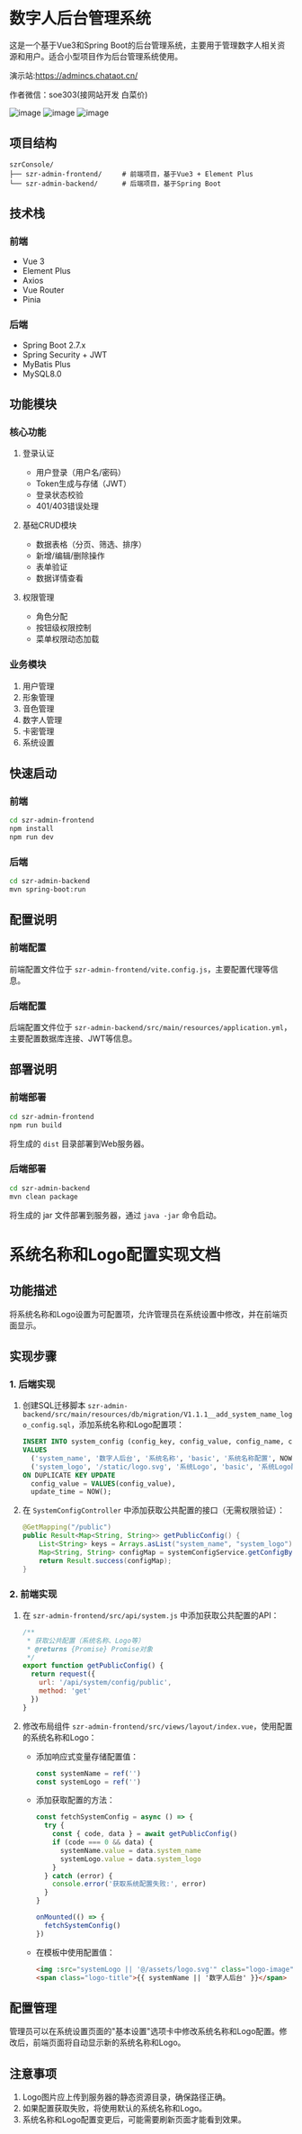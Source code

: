 # 数字人后台管理系统

这是一个基于Vue3和Spring Boot的后台管理系统，主要用于管理数字人相关资源和用户。适合小型项目作为后台管理系统使用。

演示站:https://admincs.chataot.cn/

作者微信：soe303(接网站开发 白菜价)



![image](https://github.com/user-attachments/assets/b5b69337-32b8-4fd9-8ab1-88bf758c3e53)
![image](https://github.com/user-attachments/assets/5096b15d-ff16-4ddb-b56b-3e828c398d55)
![image](https://github.com/user-attachments/assets/4b028e9f-56c8-4e3d-9309-cba6dc9c44d6)

## 项目结构

```
szrConsole/
├── szr-admin-frontend/     # 前端项目，基于Vue3 + Element Plus
└── szr-admin-backend/      # 后端项目，基于Spring Boot
```

## 技术栈

### 前端
- Vue 3
- Element Plus
- Axios
- Vue Router
- Pinia

### 后端
- Spring Boot 2.7.x
- Spring Security + JWT
- MyBatis Plus
- MySQL8.0

## 功能模块

### 核心功能
1. 登录认证
   - 用户登录（用户名/密码）
   - Token生成与存储（JWT）
   - 登录状态校验
   - 401/403错误处理

2. 基础CRUD模块
   - 数据表格（分页、筛选、排序）
   - 新增/编辑/删除操作
   - 表单验证
   - 数据详情查看

3. 权限管理
   - 角色分配
   - 按钮级权限控制
   - 菜单权限动态加载

### 业务模块
1. 用户管理
2. 形象管理
3. 音色管理
4. 数字人管理
5. 卡密管理
6. 系统设置

## 快速启动

### 前端

```bash
cd szr-admin-frontend
npm install
npm run dev
```

### 后端

```bash
cd szr-admin-backend
mvn spring-boot:run
```

## 配置说明

### 前端配置
前端配置文件位于 `szr-admin-frontend/vite.config.js`，主要配置代理等信息。

### 后端配置
后端配置文件位于 `szr-admin-backend/src/main/resources/application.yml`，主要配置数据库连接、JWT等信息。

## 部署说明

### 前端部署
```bash
cd szr-admin-frontend
npm run build
```
将生成的 `dist` 目录部署到Web服务器。

### 后端部署
```bash
cd szr-admin-backend
mvn clean package
```
将生成的 jar 文件部署到服务器，通过 `java -jar` 命令启动。

# 系统名称和Logo配置实现文档

## 功能描述

将系统名称和Logo设置为可配置项，允许管理员在系统设置中修改，并在前端页面显示。

## 实现步骤

### 1. 后端实现

1. 创建SQL迁移脚本 `szr-admin-backend/src/main/resources/db/migration/V1.1.1__add_system_name_logo_config.sql`，添加系统名称和Logo配置项：
   ```sql
   INSERT INTO system_config (config_key, config_value, config_name, config_type, remark, create_time, update_time)
   VALUES 
     ('system_name', '数字人后台', '系统名称', 'basic', '系统名称配置', NOW(), NOW()),
     ('system_logo', '/static/logo.svg', '系统Logo', 'basic', '系统Logo配置', NOW(), NOW())
   ON DUPLICATE KEY UPDATE 
     config_value = VALUES(config_value),
     update_time = NOW();
   ```

2. 在 `SystemConfigController` 中添加获取公共配置的接口（无需权限验证）：
   ```java
   @GetMapping("/public")
   public Result<Map<String, String>> getPublicConfig() {
       List<String> keys = Arrays.asList("system_name", "system_logo");
       Map<String, String> configMap = systemConfigService.getConfigByKeys(keys);
       return Result.success(configMap);
   }
   ```

### 2. 前端实现

1. 在 `szr-admin-frontend/src/api/system.js` 中添加获取公共配置的API：
   ```javascript
   /**
    * 获取公共配置（系统名称、Logo等）
    * @returns {Promise} Promise对象
    */
   export function getPublicConfig() {
     return request({
       url: '/api/system/config/public',
       method: 'get'
     })
   }
   ```

2. 修改布局组件 `szr-admin-frontend/src/views/layout/index.vue`，使用配置的系统名称和Logo：
   - 添加响应式变量存储配置值：
     ```javascript
     const systemName = ref('')
     const systemLogo = ref('')
     ```
   - 添加获取配置的方法：
     ```javascript
     const fetchSystemConfig = async () => {
       try {
         const { code, data } = await getPublicConfig()
         if (code === 0 && data) {
           systemName.value = data.system_name
           systemLogo.value = data.system_logo
         }
       } catch (error) {
         console.error('获取系统配置失败:', error)
       }
     }
     
     onMounted(() => {
       fetchSystemConfig()
     })
     ```
   - 在模板中使用配置值：
     ```html
     <img :src="systemLogo || '@/assets/logo.svg'" class="logo-image" alt="Logo" />
     <span class="logo-title">{{ systemName || '数字人后台' }}</span>
     ```

## 配置管理

管理员可以在系统设置页面的"基本设置"选项卡中修改系统名称和Logo配置。修改后，前端页面将自动显示新的系统名称和Logo。

## 注意事项

1. Logo图片应上传到服务器的静态资源目录，确保路径正确。
2. 如果配置获取失败，将使用默认的系统名称和Logo。
3. 系统名称和Logo配置变更后，可能需要刷新页面才能看到效果。 
